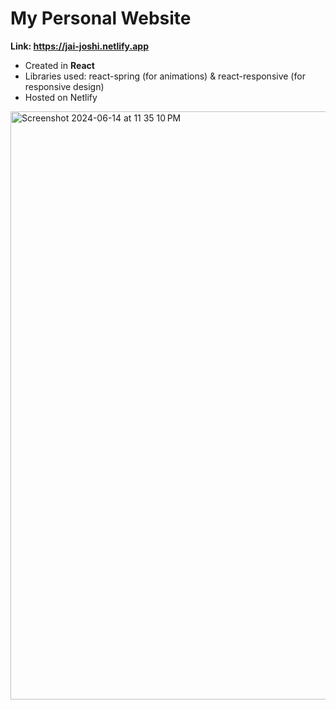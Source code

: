 # My Personal Website

**Link: https://jai-joshi.netlify.app**

- Created in **React**
- Libraries used: react-spring (for animations) & react-responsive (for responsive design) 
- Hosted on Netlify

<img width="941" alt="Screenshot 2024-06-14 at 11 35 10 PM" src="https://github.com/Jai0212/My-Website/assets/86296165/5e328a95-eb7c-4367-a99e-4ed14fe7def7">
